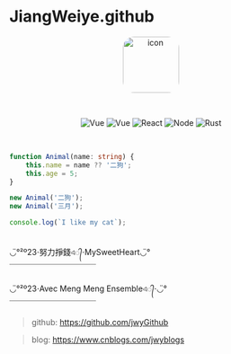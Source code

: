 # JiangWeiye.github

<p align="center">
  <img src="https://cdn.jsdelivr.net/gh/jwyGithub/jwyGithub/avatars.png" alt="icon" width="100" style="border-radius:20px">
</p>

<br>
<p align="center">
  <img src="https://img.shields.io/badge/Vue%402-brightgreen" alt='Vue'>
  <img src="https://img.shields.io/badge/Vue%403-blue" alt='Vue'>
  <img src="https://img.shields.io/badge/React-yellow" alt='React'>
  <img src="https://img.shields.io/badge/Node-red" alt='Node'>
  <img src="https://img.shields.io/badge/Rust-yellowgreen" alt='Rust'>
</p>
<br>

```typescript
function Animal(name: string) {
    this.name = name ?? '二狗';
    this.age = 5;
}

new Animal('二狗');
new Animal('三月');

console.log(`I like my cat`);
```
<br>
◡̈°²º23⋅努力掙錢এ᭄⋅MySweetHeart◡̈°<br>
￣￣￣￣￣￣￣￣￣￣￣

◡̈°²º23⋅Avec Meng Meng Ensembleএ᭄⋅◡̈°<br>
￣￣￣￣￣￣￣￣￣￣￣
<br>

> github: https://github.com/jwyGithub

> blog: https://www.cnblogs.com/jwyblogs

<br>


